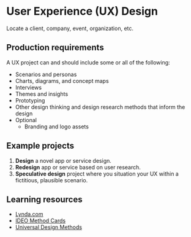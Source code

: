 # User Experience \(UX\) Design

Locate a client, company, event, organization, etc.

## Production requirements

A UX project can and should include some or all of the following:

* Scenarios and personas
* Charts, diagrams, and concept maps
* Interviews
* Themes and insights
* Prototyping
* Other design thinking and design research methods that inform the design
* Optional
  * Branding and logo assets

## Example projects

1. **Design** a novel app or service design.
2. **Redesign** app or service based on user research.
3. **Speculative design** project where you situation your UX within a fictitious, plausible scenario.

## Learning resources

* [Lynda.com](https://www.lynda.com/learning-paths/Design/become-a-user-experience-designer)
* [IDEO Method Cards](https://www.ideo.com/post/method-cards)
* [Universal Design Methods](https://www.amazon.com/gp/product/B007WRCRH8)



